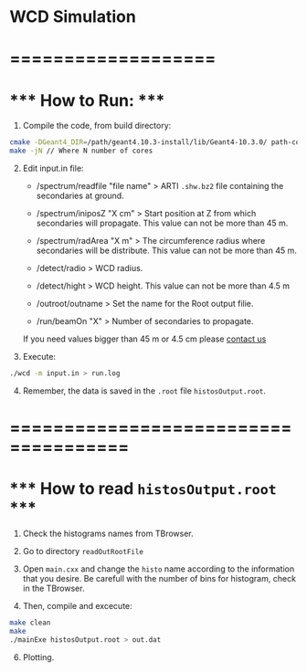 # WCD Simulation

# ===================
# *** How to Run: ***

1. Compile the code, from build directory:
  
```bash
cmake -DGeant4_DIR=/path/geant4.10.3-install/lib/Geant4-10.3.0/ path-code
make -jN // Where N number of cores
```

2. Edit input.in file:

   * /spectrum/readfile "file name" > ARTI `.shw.bz2` file containing the secondaries at ground.

   * /spectrum/iniposZ "X cm" > Start position at Z from which secondaries will propagate.
    This value can not be more than 45 m.

   * /spectrum/radArea "X m" > The circumference radius where secondaries will be distribute.
    This value can not be more than 45 m.

   * /detect/radio > WCD radius.

   * /detect/hight > WCD height. This value can not be more than 4.5 m

   * /outroot/outname > Set the name for the Root output filie. 

   * /run/beamOn "X" > Number of secondaries to propagate.
   
   If you need values bigger than 45 m or 4.5 cm please [contact us](https://github.com/lagoproject/arti#Contact)

3. Execute:

```bash
./wcd -m input.in > run.log 
```

4. Remember, the data is saved in the `.root` file `histosOutput.root`.

# =====================================
# *** How to read `histosOutput.root` ***

1. Check the histograms names from TBrowser.

2. Go to directory `readOutRootFile`

3. Open `main.cxx` and change the `histo` name according to the information
   that you desire. Be carefull with the number of bins for histogram,
   check in the TBrowser.

4. Then, compile and excecute: 

```bash
make clean
make
./mainExe histosOutput.root > out.dat
```

6. Plotting.
